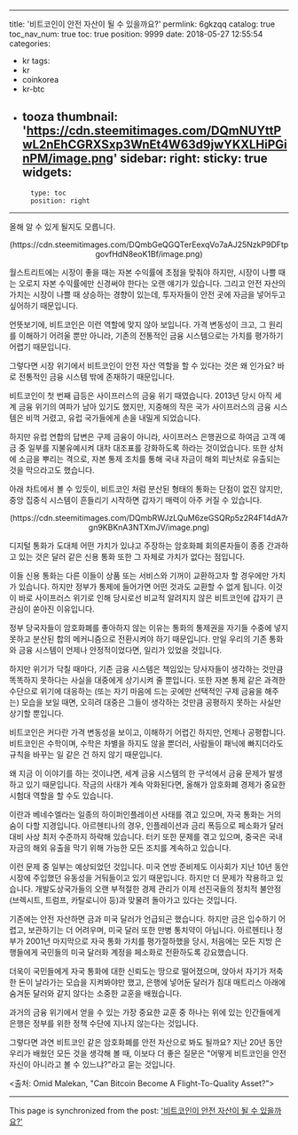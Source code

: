 
---
title: '비트코인이 안전 자산이 될 수 있을까요?'
permlink: 6gkzqq
catalog: true
toc_nav_num: true
toc: true
position: 9999
date: 2018-05-27 12:55:54
categories:
- kr
tags:
- kr
- coinkorea
- kr-btc
- tooza
thumbnail: 'https://cdn.steemitimages.com/DQmNUYttPwL2nEhCGRXSxp3WnEt4W63d9jwYKXLHiPGinPM/image.png'
sidebar:
    right:
        sticky: true
widgets:
    -
        type: toc
        position: right
---


올해 알 수 있게 될지도 모릅니다.

<center>
(https://cdn.steemitimages.com/DQmbGeQGQTerEexqVo7aAJ25NzkP9DFtpgovfHdN8eoK1Bf/image.png)
</center>

월스트리트에는 시장이 좋을 때는 자본 수익률에 초점을 맞춰야 하지만, 시장이 나쁠 때는 오로지 자본 수익률에만 신경써야 한다는 오랜 얘기가 있습니다. 그리고 안전 자산의 가치는 시장이 나쁠 때 상승하는 경향이 있는데, 투자자들이 안전 곳에 자금을 넣어두고 싶어하기 때문입니다. 

언뜻보기에, 비트코인은 이런 역할에 맞지 않아 보입니다.  가격 변동성이 크고, 그 원리를 이해하기 어려울 뿐만 아니라, 기존의 전통적인 금융 시스템으로는 가치를 평가하기 어렵기 때문입니다.

그렇다면 시장 위기에서 비트코인이 안전 자산 역할을 할 수 있다는 것은 왜 인가요? 바로 전통적인 금융 시스템 밖에 존재하기 때문입니다.

비트코인이 첫 번째 급등은 사이프러스의 금융 위기 때였습니다.  2013년 당시 아직 세계 금융 위기의 여파가 남아 있기도 했지만, 지중해의 작은 국가 사이프러스의 금융 시스템은 비꺽 거렸고, 유럽 국가들에게 손을 내밀게 되었습니다.

하지만 유럽 연합의 답변은 구제 금융이 아니라, 사이프러스 은행권으로 하여금 고객 예금 중 일부를 지불유예시켜 대차 대조표를 강화하도록 하라는 것이었습니다.  또한 상처에 소금을 뿌리는 격으로, 자본 통제 조치를 통해 국내 자금이 해외 피난처로 유출되는 것을 막으라고도 했습니다. 

아래 차트에서 볼 수 있듯이, 비트코인 처럼 분산된 형태의 통화는 단점이 없진 않지만, 중앙 집중식 시스템이 흔들리기 시작하면 갑자기 매력이 아주 커질 수 있습니다. 

<center>
(https://cdn.steemitimages.com/DQmbRWJzLQuM6zeGSQRp5z2R4F14dA7rgn9KBKnA3NTXmJV/image.png)
</center>

디지털 통화가 도대체 어떤 가치가 있냐고 주장하는 암호화폐 회의론자들이 종종 간과하고 있는 것은 달러 같은 신용 통화 또한 그 자체로 가치가 없다는 점입니다. 

이들 신용 통화는 다른 이들이 상품 또는 서비스와 기꺼이 교환하고자 할 경우에만 가치가 있습니다. 하지만 정부가 통제에 들어가면 어떤 것과도 교환할 수 없게 됩니다. 
 이것이 바로 사이프러스 위기로 인해 당시로선 비교적 알려지지 않은 비트코인에 갑자기 큰 관심이 쏟아진 이유입니다.

정부 당국자들이 암호화폐를 좋아하지 않는 이유는 통화의 통제권을 자기들 수중에 넣지 못하고 분산된 합의 메커니즘으로 전환시켜야 하기 때문입니다.  만일 우리의 기존 통화와 금융 시스템이 언제나 안정적이었다면, 일리가 있었을 것입니다.

하지만 위기가 닥칠 때마다, 기존 금융 시스템은 책임있는 당사자들이 생각하는 것만큼 똑똑하지 못하다는 사실을 대중에게 상기시켜 줄 뿐입니다.  또한 자본 통제 같은 과격한 수단으로 위기에 대응하는 (또는 자기 마음에 드는 곳에만 선택적인 구제 금융을 해주는) 모습을 보일 때면, 오히려 대중은 그들이 생각하는 것만큼 공평하지 못하는 사실만 상기할 뿐입니다. 

비트코인은 커다란 가격 변동성을 보이고, 이해하기 어렵긴 하지만, 언제나 공평합니다.  비트코인은 수학이며, 수학은 차별을 하지도 않을 뿐더러, 사람들이 패닉에 빠지더라도 규칙을 바꾸는 일 같은 건 하지 않기 때문입니다.

왜 지금 이 이야기를 하는 것이냐면, 세계 금융 시스템의 한 구석에서 금융 문제가 발생하고 있기 때문입니다.  작금의 사태가 계속 악화된다면, 올해가 암호화폐 경제가 중요한 시험대 역할을 할 수도 있습니다.

이란과 베네수엘라는 일종의 하이퍼인플레이션 사태를 겪고 있으며, 자국 통화는 거의 숨이 다할 지경입니다. 아르헨티나의 경우, 인플레이션과 금리 폭등으로 페소화가 달러 대비 사상 최저 수준까지 하락해 있습니다. 터키 또한 문제를 겪고 있으며, 중국은 국내 자금의 해외 유출을 막기 위해 가능한 모든 조치를 계속하고 있습니다.

이런 문제 중 일부는 예상되었던 것입니다. 미국 연방 준비제도 이사회가 지난 10년 동안 시장에 주입했던 유동성을 거둬들이고 있기 때문입니다. 하지만 더 문제가 작용하고 있습니다. 개발도상국가들의 오랜 부적절한 경제 관리가 이제 선진국들의 정치적 불안정(브렉시트, 트럼프, 카탈로니아 등)과 맞물려 돌아가고 있다는 것입니다.

기존에는 안전 자산하면 금과 미국 달러가 언급되곤 했습니다.  하지만 금은 입수하기 어렵고, 보관하기는 더 어려우며, 미국 달러 또한 만병 통치약이 아닙니다. 아르헨티나 정부가 2001년 마지막으로 자국 통화 가치를 평가절하했을 당시, 처음에는 모든 지방 은행들에게 국민들의 미국 달러화 계정을 페소화로 전환하도록 강요했습니다. 

더욱이 국민들에게 자국 통화에 대한 신뢰도는 땅으로 떨어졌으며, 앉아서 자기가 저축한 돈이 날라가는 모습을 지켜봐야만 했고, 은행에 넣어둔 달러가 침대 매트리스 아래에 숨겨둔 달러와 같지 않다는 소중한 교훈을 배웠습니다. 

과거의 금융 위기에서 얻을 수 있는 가장 중요한 교훈 중 하나는 위에 있는 인간들에게 은행은 정부를 위한 정책 수단에 지나지 않는다는 것입니다.

그렇다면 과연 비트코인 같은 암호화폐를 안전 자산으로 봐도 될까요? 지난 20년 동안 우리가 배웠던 모든 것을 생각해 볼 때, 이보다 더 좋은 질문은 "어떻게 비트코인을 안전 자신이 아니라고 볼 수 있느냐?"라고 묻는 것입니다.

<출처: Omid Malekan, "Can Bitcoin Become A Flight-To-Quality Asset?">

- - -

This page is synchronized from the post: ['비트코인이 안전 자산이 될 수 있을까요?'](https://steemit.com/@pius.pius/6gkzqq)
